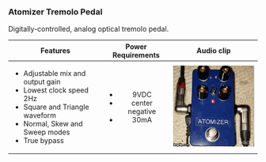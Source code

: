 ### Atomizer Tremolo Pedal

Digitally-controlled, analog optical tremolo pedal.

| Features | Power Requirements | Audio clip |
|--------|:------------------:|:----------:|
|<ul><li>Adjustable mix and output gain</li><li>Lowest clock speed 2Hz</li><li>Square and Triangle waveform</li><li>Normal, Skew and Sweep modes</li><li>True bypass</li></ul>|<ul><li>9VDC</li><li>center negative</li><li>30mA</li></ul>|[![Watch the demo](docs/Atomizer.gif)](https://www.instagram.com/p/BsmGDgeASrn/)|

